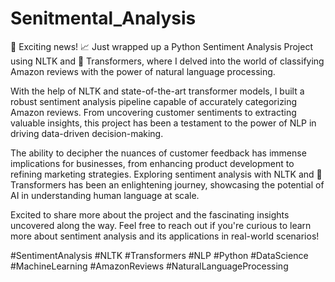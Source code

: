 # Senitmental_Analysis

🚀 Exciting news! 📈 Just wrapped up a Python Sentiment Analysis Project using NLTK and 🤗 Transformers, where I delved into the world of classifying Amazon reviews with the power of natural language processing.

With the help of NLTK and state-of-the-art transformer models, I built a robust sentiment analysis pipeline capable of accurately categorizing Amazon reviews. From uncovering customer sentiments to extracting valuable insights, this project has been a testament to the power of NLP in driving data-driven decision-making.

The ability to decipher the nuances of customer feedback has immense implications for businesses, from enhancing product development to refining marketing strategies. Exploring sentiment analysis with NLTK and 🤗 Transformers has been an enlightening journey, showcasing the potential of AI in understanding human language at scale.

Excited to share more about the project and the fascinating insights uncovered along the way. Feel free to reach out if you're curious to learn more about sentiment analysis and its applications in real-world scenarios!

#SentimentAnalysis #NLTK #Transformers #NLP #Python #DataScience #MachineLearning #AmazonReviews #NaturalLanguageProcessing

